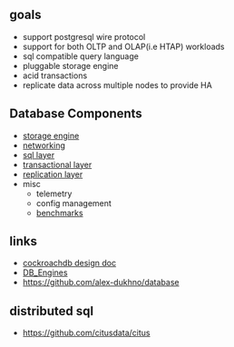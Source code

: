 ## goals

- support postgresql wire protocol
- support for both OLTP and OLAP(i.e HTAP) workloads
- sql compatible query language
- pluggable storage engine
- acid transactions
- replicate data across multiple nodes to provide HA


## Database Components

- [storage engine](./layers/storage/storage.md)
- [networking](./layers/networking/networking.md)
- [sql layer](./layers/sql-layer/sql.md)
- [transactional layer](./layers/transactional/transaction.md)
- [replication layer](./layers/replication/replication.md)
- misc
  - telemetry
  - config management
  - [benchmarks](https://github.com/brianfrankcooper/YCSB)


## links

- [cockroachdb design doc](https://github.com/cockroachdb/cockroach/blob/master/docs/design.md)
- [DB_Engines](https://db-engines.com/en/)
- https://github.com/alex-dukhno/database


## distributed sql
- https://github.com/citusdata/citus
